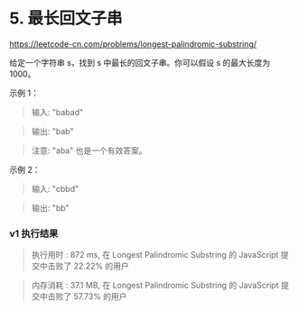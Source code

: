 # 5. 最长回文子串

https://leetcode-cn.com/problems/longest-palindromic-substring/

给定一个字符串 s，找到 s 中最长的回文子串。你可以假设 s 的最大长度为 1000。

示例 1：

> 输入: "babad"

> 输出: "bab"

> 注意: "aba" 也是一个有效答案。

示例 2：

> 输入: "cbbd"

> 输出: "bb"

### v1 执行结果

> 执行用时 : 872 ms, 在 Longest Palindromic Substring 的 JavaScript 提交中击败了 22.22% 的用户

> 内存消耗 : 37.1 MB, 在 Longest Palindromic Substring 的 JavaScript 提交中击败了 57.73% 的用户
